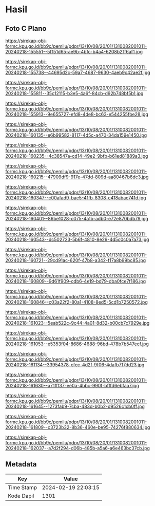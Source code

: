 # Hasil

## Foto C Plano

https://sirekap-obj-formc.kpu.go.id/bb9c/pemilu/pdpr/13/10/08/20/01/1310082001011-20240218-155551--5f151d65-ae9b-4bfc-b4a4-6208b21f6af1.jpg

https://sirekap-obj-formc.kpu.go.id/bb9c/pemilu/pdpr/13/10/08/20/01/1310082001011-20240218-155738--44695d2c-59a7-4687-9630-4aeb9c42ae2f.jpg

https://sirekap-obj-formc.kpu.go.id/bb9c/pemilu/pdpr/13/10/08/20/01/1310082001011-20240218-155811--35c12115-b3e5-4a6f-84cb-d92b748bf5b1.jpg

https://sirekap-obj-formc.kpu.go.id/bb9c/pemilu/pdpr/13/10/08/20/01/1310082001011-20240218-155913--9e655727-efd8-4de8-bc63-e544255fbe28.jpg

https://sirekap-obj-formc.kpu.go.id/bb9c/pemilu/pdpr/13/10/08/20/01/1310082001011-20240218-160135--e6b99582-8117-4d5c-a470-34da159e1450.jpg

https://sirekap-obj-formc.kpu.go.id/bb9c/pemilu/pdpr/13/10/08/20/01/1310082001011-20240218-160235--4c38547a-cd14-49e2-9bfb-b61ed81889a3.jpg

https://sirekap-obj-formc.kpu.go.id/bb9c/pemilu/pdpr/13/10/08/20/01/1310082001011-20240218-160215--47909df9-917e-47dd-809d-aa80467b6dc3.jpg

https://sirekap-obj-formc.kpu.go.id/bb9c/pemilu/pdpr/13/10/08/20/01/1310082001011-20240218-160347--c00afad9-bae5-41fb-8308-c418abac741d.jpg

https://sirekap-obj-formc.kpu.go.id/bb9c/pemilu/pdpr/13/10/08/20/01/1310082001011-20240218-160401--86be1028-c075-4a1b-adb0-e72e870bdb79.jpg

https://sirekap-obj-formc.kpu.go.id/bb9c/pemilu/pdpr/13/10/08/20/01/1310082001011-20240218-160543--dc502723-5b6f-4810-8e29-4d5c0c0a7a73.jpg

https://sirekap-obj-formc.kpu.go.id/bb9c/pemilu/pdpr/13/10/08/20/01/1310082001011-20240218-160721--29cd91ac-620f-47b8-a342-f17a8b99bc85.jpg

https://sirekap-obj-formc.kpu.go.id/bb9c/pemilu/pdpr/13/10/08/20/01/1310082001011-20240218-160809--9d61f909-cdb6-4e19-bd79-dba0fce7f186.jpg

https://sirekap-obj-formc.kpu.go.id/bb9c/pemilu/pdpr/13/10/08/20/01/1310082001011-20240218-160846--c03a22f2-80a1-4108-8ed5-5cd1b7250572.jpg

https://sirekap-obj-formc.kpu.go.id/bb9c/pemilu/pdpr/13/10/08/20/01/1310082001011-20240218-161023--5eab522c-9c44-4a01-8d32-b00cb7c7929e.jpg

https://sirekap-obj-formc.kpu.go.id/bb9c/pemilu/pdpr/13/10/08/20/01/1310082001011-20240218-161053--e5353f04-8686-4688-96bd-478b7b547ecf.jpg

https://sirekap-obj-formc.kpu.go.id/bb9c/pemilu/pdpr/13/10/08/20/01/1310082001011-20240218-161134--33954378-cfec-4d2f-9f06-4dafb717dd23.jpg

https://sirekap-obj-formc.kpu.go.id/bb9c/pemilu/pdpr/13/10/08/20/01/1310082001011-20240218-161630--a71fff37-ee0a-4bbc-990f-bfffd6ebfaa7.jpg

https://sirekap-obj-formc.kpu.go.id/bb9c/pemilu/pdpr/13/10/08/20/01/1310082001011-20240218-161645--1273fab9-7cba-483d-b0b2-d9526c1cb0ff.jpg

https://sirekap-obj-formc.kpu.go.id/bb9c/pemilu/pdpr/13/10/08/20/01/1310082001011-20240218-161809--c3723b32-8b36-460e-be95-74276f880634.jpg

https://sirekap-obj-formc.kpu.go.id/bb9c/pemilu/pdpr/13/10/08/20/01/1310082001011-20240218-162037--a7d2f294-d06b-485b-a5a6-a6e463bc37cb.jpg


## Metadata

| Key        | Value               |
| ---------- | ------------------- |
| Time Stamp | 2024-02-19 22:03:15 |
| Kode Dapil | 1301                |



